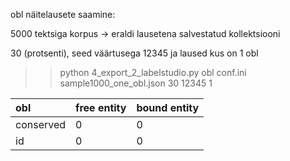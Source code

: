

obl näitelausete saamine:

5000 tektsiga korpus -> eraldi lausetena salvestatud kollektsiooni

30 (protsenti), seed väärtusega 12345 ja laused kus on 1 obl

>> python 4_export_2_labelstudio.py obl conf.ini sample1000_one_obl.json 30 12345 1

| obl| free entity | bound entity |
|:-------|:---|:---|
| conserved  | 0     | 0   |
| id                 | 0     | 0   |

